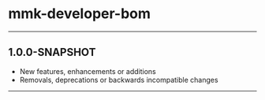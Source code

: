 # mmk-developer-bom

---
##  1.0.0-SNAPSHOT
- New features, enhancements or additions
- Removals, deprecations or backwards incompatible changes
---
